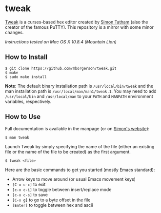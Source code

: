 tweak
=====

[Tweak](http://www.chiark.greenend.org.uk/~sgtatham/tweak/) is a curses-based
hex editor created by [Simon
Tatham](http://www.chiark.greenend.org.uk/~sgtatham/) (also the creator of the
famous PuTTY). This repository is a mirror with some minor changes.

_Instructions tested on Mac OS X 10.8.4 (Mountain Lion)_

How to Install
--------------

    $ git clone https://github.com/mborgerson/tweak.git
    $ make
    $ sudo make install

__Note:__ The default binary installation path is `/usr/local/bin/tweak` and
the man installation path is `/usr/local/man/man1/tweak.1`. You may need to add
`/usr/local/bin` and `/usr/local/man` to your `PATH` and `MANPATH` environment
variables, respectively.

How to Use
----------
Full documentation is available in the manpage (or on
[Simon's website](http://www.chiark.greenend.org.uk/~sgtatham/tweak/manpage-3.01.html)):

    $ man tweak

Launch Tweak by simply specifying the name of the file (either an existing file
or the name of the file to be created) as the first argument.

    $ tweak <file>

Here are the basic commands to get you started (mostly Emacs standard):

  * Arrow keys to move around (or usual Emacs movement keys)
  * `[C-x c-c]` to exit
  * `[c-x c-i]` to toggle between insert/replace mode
  * `[c-x c-s]` to save
  * `[C-x g]` to go to a byte offset in the file
  * `[Enter]` to toggle between hex and ascii
